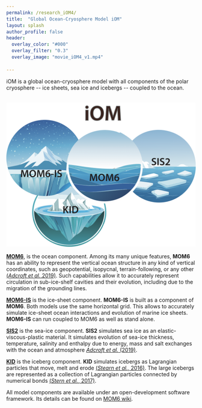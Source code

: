 ```yaml
---
permalink: /research_iOM4/
title:  "Global Ocean-Cryosphere Model iOM"
layout: splash
author_profile: false
header:
  overlay_color: "#000"
  overlay_filter: "0.3"
  overlay_image: "movie_iOM4_v1.mp4"

---
```


iOM is a global ocean-cryosphere model with all components of the polar cryosphere -- ice sheets, sea ice and icebergs -- coupled to the ocean. 

<p align="center">
  <img src="/images/iOM_symbols.png" alt="iOM schematic" style="width: 600px;"/>
</p>

[**MOM6**](https://github.com/NOAA-GFDL/MOM6-examples/wiki), is the ocean component. Among its many unique features, **MOM6** has an ability to represent the vertical ocean structure in any kind of vertical coordinates, such as geopotential, isopycnal, terrain-following, or any other [(*Adcroft et al.*,2019)](https://doi.org/10.1029/2019MS001726). Such capabilities allow it to accurately represent circulation in sub-ice-shelf cavities and their evolution, including due to the migration of the grounding lines.

[**MOM6-IS**](https://github.com/NOAA-GFDL/MOM6/tree/dev/gfdl/src/ice_shelf) is the ice-sheet component. **MOM6-IS** is built as a component of **MOM6**. Both models use the same horizontal grid. This allows to accurately simulate ice-sheet ocean interactions and evolution of marine ice sheets.  **MOM6-IS** can run coupled to MOM6 as well as stand alone.

[**SIS2**](https://github.com/NOAA-GFDL/MOM6-examples/wiki) is the sea-ice component. **SIS2** simulates sea ice as an elastic-viscous-plastic material. It simulates evolution of sea-ice thickness, temperature, salinity and enthalpy due to energy, mass and salt exchanges with the ocean and atmosphere [*Adcroft et al.* (2019)](https://doi.org/10.1029/2019MS001726). 

[**KID**](https://github.com/NOAA-GFDL/icebergs) is the iceberg component. **KID** simulates icebergs as Lagrangian particles that move, melt and erode [(*Stearn et al.*, 2016)](https://doi.org/10.1002/2016JC011835). The large icebergs are represented as a collection of Lagrangian particles connected by numerical bonds [(*Stern et al.*, 2017)](https://doi.org/10.1002/2017MS001002).


All model components are available under an open-development software framework. Its details can be found on [MOM6 wiki](https://github.com/NOAA-GFDL/MOM6-examples/wiki).  
